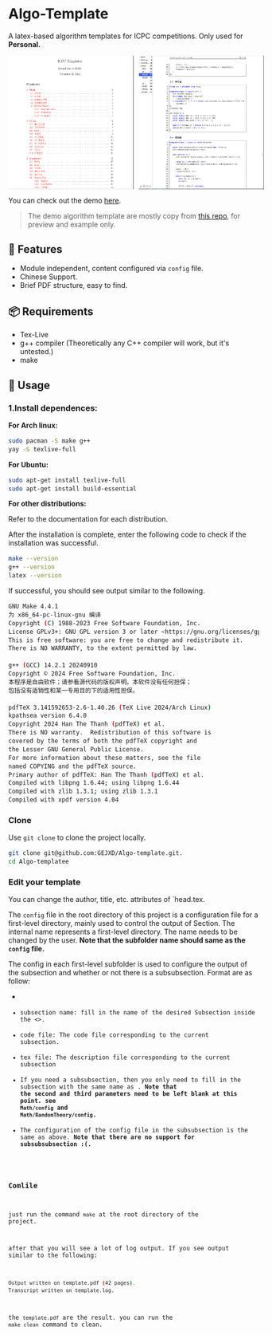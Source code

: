 ﻿# Algo-Template

A latex-based algorithm templates for ICPC competitions. Only used for **Personal.**

<!-- ![Menu page](./resource/menu-page.png) -->
<!-- ![Code page](./resource/code-page.png) -->

<div style="display: flex;">
  <img src="./resource/menu-page.png" alt="Menu page" style="width: 50%; height: auto; margin-right: 10px;">
  <img src="./resource/code-page.png" alt="Code page" style="width: 50%; height: auto;">
</div>

You can check out the demo [here](https://github.com/GEJXD/Algo-template/blob/master/resource/template.pdf).

> The demo algorithm template are mostly copy from [this repo](https://www.yuque.com/capps/ze6wk1/heb78p9y3xvyrpz9?singleDoc#hJ67o), for preview and example only.

## 🪷 Features

- Module independent, content configured via `config` file.
- Chinese Support.
- Brief PDF structure, easy to find.

## 📦 Requirements

- Tex-Live
- g++ compiler (Theoretically any C++ compiler will work, but it's untested.)
- make

## 🧭 Usage

### 1.Install dependences:

**For Arch linux:**
```bash
sudo pacman -S make g++
yay -S texlive-full
```

**For Ubuntu:**
```bash
sudo apt-get install texlive-full
sudo apt-get install build-essential
```

**For other distributions:**

Refer to the documentation for each distribution.

After the installation is complete, enter the following code to check if the installation was successful.
```bash
make --version
g++ --version
latex --version
```

If successful, you should see output similar to the following.
```bash
GNU Make 4.4.1
为 x86_64-pc-linux-gnu 编译
Copyright (C) 1988-2023 Free Software Foundation, Inc.
License GPLv3+: GNU GPL version 3 or later <https://gnu.org/licenses/gpl.html>
This is free software: you are free to change and redistribute it.
There is NO WARRANTY, to the extent permitted by law.

g++ (GCC) 14.2.1 20240910
Copyright © 2024 Free Software Foundation, Inc.
本程序是自由软件；请参看源代码的版权声明。本软件没有任何担保；
包括没有适销性和某一专用目的下的适用性担保。

pdfTeX 3.141592653-2.6-1.40.26 (TeX Live 2024/Arch Linux)
kpathsea version 6.4.0
Copyright 2024 Han The Thanh (pdfTeX) et al.
There is NO warranty.  Redistribution of this software is
covered by the terms of both the pdfTeX copyright and
the Lesser GNU General Public License.
For more information about these matters, see the file
named COPYING and the pdfTeX source.
Primary author of pdfTeX: Han The Thanh (pdfTeX) et al.
Compiled with libpng 1.6.44; using libpng 1.6.44
Compiled with zlib 1.3.1; using zlib 1.3.1
Compiled with xpdf version 4.04
```

### Clone

Use `git clone` to clone the project locally.
```bash
git clone git@github.com:GEJXD/Algo-template.git.
cd Algo-templatee
```

### Edit your template

You can change the author, title, etc. attributes of `head.tex.

The `config` file in the root directory of this project is a configuration file for a first-level directory, mainly used to control the output of Section. The internal name represents a first-level directory. The name needs to be changed by the user. **Note that the subfolder name should same as the `config` file.**

The config in each first-level subfolder is used to configure the output of the subsection and whether or not there is a subsubsection. Format are as follow:

- <subsection name> <code file> <tex file> <subsubsection name>
- subsection name: fill in the name of the desired Subsection inside the <>.
- code file: The code file corresponding to the current subsection.
- tex file: The description file corresponding to the current subsection
- If you need a subsubsection, then you only need to fill in the subsection with the same name as <subsubsection name>. **Note that the second and third parameters need to be left blank at this point. see `Math/config` and `Math/RandomTheory/config`.** 
- The configuration of the config file in the subsubsection is the same as above. **Note that there are no support for subsubsubsection :(.**

### Comlile

just run the command `make` at the root directory of the project.

after that you will see a lot of log output. If you see output similar to the following:
```bash
Output written on template.pdf (42 pages).
Transcript written on template.log.
```

the `template.pdf` are the result.
you can run the `make clean` command to clean.
